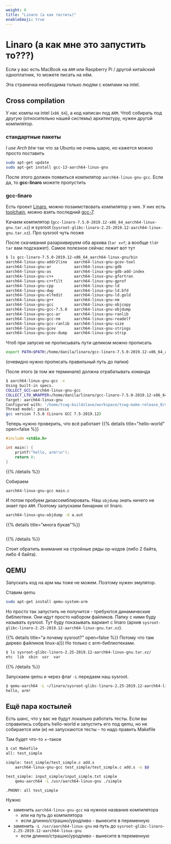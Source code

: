 ```yaml
---
weight: 0
title: "Linaro (а как тестить)"
enableEmoji: true
---
```


# Linaro (а как мне это запустить то???)

Если у вас есть MacBook на `ARM` или Raspberry Pi / другой китайский одноплатник, то можете писать на нём.

Эта страничка необходима только людям с компами на intel.


## Cross compilation

У нас компы на intel (`x86_64`), а код написан под `ARM`.
Чтоб собирать под _другую_ (относительно нашей системы) архитектуру, нужен другой компилятор.

### стандартные пакеты

_I use Arch btw_ так что за Ubuntu не очень шарю, но кажется можно просто поставить

```bash
sudo apt-get update
sudo apt-get install gcc-13-aarch64-linux-gnu
```

После этого должен появиться компилятор `aarch64-linux-gnu-gcc`.
Если да, то **gcc-linaro** можете пропустить

### gcc-linaro

Есть проект [Linaro](https://www.linaro.org/), можно позаимствовать компилятор у них.
У них есть [toolchain](https://releases.linaro.org/components/toolchain/binaries/), можно взять последний [gcc-7](https://releases.linaro.org/components/toolchain/binaries/7.5-2019.12/aarch64-linux-gnu/).

Качаем компилятор (`gcc-linaro-7.5.0-2019.12-x86_64_aarch64-linux-gnu.tar.xz`) и sysroot (`sysroot-glibc-linaro-2.25-2019.12-aarch64-linux-gnu.tar.xz`). Про sysroot чуть позже

После скачивания разархивируем оба архива (`tar xvf`; а вообще `tldr tar` вам подскажет).
Самое полезное сейчас лежит вот тут
```bash
$ ls gcc-linaro-7.5.0-2019.12-x86_64_aarch64-linux-gnu/bin
aarch64-linux-gnu-addr2line   aarch64-linux-gnu-gcov-tool
aarch64-linux-gnu-ar	      aarch64-linux-gnu-gdb
aarch64-linux-gnu-as	      aarch64-linux-gnu-gdb-add-index
aarch64-linux-gnu-c++	      aarch64-linux-gnu-gfortran
aarch64-linux-gnu-c++filt     aarch64-linux-gnu-gprof
aarch64-linux-gnu-cpp	      aarch64-linux-gnu-ld
aarch64-linux-gnu-dwp	      aarch64-linux-gnu-ld.bfd
aarch64-linux-gnu-elfedit     aarch64-linux-gnu-ld.gold
aarch64-linux-gnu-g++	      aarch64-linux-gnu-nm
aarch64-linux-gnu-gcc	      aarch64-linux-gnu-objcopy
aarch64-linux-gnu-gcc-7.5.0   aarch64-linux-gnu-objdump
aarch64-linux-gnu-gcc-ar      aarch64-linux-gnu-ranlib
aarch64-linux-gnu-gcc-nm      aarch64-linux-gnu-readelf
aarch64-linux-gnu-gcc-ranlib  aarch64-linux-gnu-size
aarch64-linux-gnu-gcov	      aarch64-linux-gnu-strings
aarch64-linux-gnu-gcov-dump   aarch64-linux-gnu-strip
```

Чтоб при запуске не прописывать пути целиком можно прописать
```bash
export PATH=$PATH:/home/danila/linaro/gcc-linaro-7.5.0-2019.12-x86_64_aarch64-linux-gnu/bin
```
(очевидно нужно прописать правильный путь до папки)

После этого (в том же терминале) должна отрабатывать команда
```bash
$ aarch64-linux-gnu-gcc -v
Using built-in specs.
COLLECT_GCC=aarch64-linux-gnu-gcc
COLLECT_LTO_WRAPPER=/home/danila/linaro/gcc-linaro-7.5.0-2019.12-x86_64_aarch64-linux-gnu/bin/../libexec/gcc/aarch64-linux-gnu/7.5.0/lto-wrapper
Target: aarch64-linux-gnu
Configured with: '/home/tcwg-buildslave/workspace/tcwg-make-release_0/snapshots/gcc.git~linaro-7.5-2019.12/configure' SHELL=/bin/bash --with-mpc=/home/tcwg-buildslave/workspace/tcwg-make-release_0/_build/builds/destdir/x86_64-unknown-linux-gnu --with-mpfr=/home/tcwg-buildslave/workspace/tcwg-make-release_0/_build/builds/destdir/x86_64-unknown-linux-gnu --with-gmp=/home/tcwg-buildslave/workspace/tcwg-make-release_0/_build/builds/destdir/x86_64-unknown-linux-gnu --with-gnu-as --with-gnu-ld --disable-libmudflap --enable-lto --enable-shared --without-included-gettext --enable-nls --with-system-zlib --disable-sjlj-exceptions --enable-gnu-unique-object --enable-linker-build-id --disable-libstdcxx-pch --enable-c99 --enable-clocale=gnu --enable-libstdcxx-debug --enable-long-long --with-cloog=no --with-ppl=no --with-isl=no --disable-multilib --enable-fix-cortex-a53-835769 --enable-fix-cortex-a53-843419 --with-arch=armv8-a --enable-threads=posix --enable-multiarch --enable-libstdcxx-time=yes --enable-gnu-indirect-function --with-build-sysroot=/home/tcwg-buildslave/workspace/tcwg-make-release_0/_build/sysroots/aarch64-linux-gnu --with-sysroot=/home/tcwg-buildslave/workspace/tcwg-make-release_0/_build/builds/destdir/x86_64-unknown-linux-gnu/aarch64-linux-gnu/libc --enable-checking=release --disable-bootstrap --enable-languages=c,c++,fortran,lto --build=x86_64-unknown-linux-gnu --host=x86_64-unknown-linux-gnu --target=aarch64-linux-gnu --prefix=/home/tcwg-buildslave/workspace/tcwg-make-release_0/_build/builds/destdir/x86_64-unknown-linux-gnu
Thread model: posix
gcc version 7.5.0 (Linaro GCC 7.5-2019.12)
```

Теперь нужно проверить, что всё работает
{{% details title="hello-world" open=false %}}
```c
#include <stdio.h>

int main() {
    printf("hello, arm!\n");
    return 0;
}
```
{{% /details %}}

Собираем
```bash
aarch64-linux-gnu-gcc main.c
```

И потом пробуем дизассемблировать. Наш `objdump` знать ничего не знает про `ARM`.
Поэтому запускаем бинарник от linaro.
```bash
aarch64-linux-gnu-objdump -d a.out
```

{{% details title="многа букав"%}}
```asm
```
{{% /details %}}

Стоит обратить внимание на стройные ряды op-кодов (либо 2 байта, либо 4 байта).


## QEMU

Запускать код на арм мы тоже не можем. Поэтому нужен эмулятор.

Ставим qemu
```bash
sudo apt-get install qemu-system-arm
```

Но просто так запустить не получится - требуются динамические библиотеки.
Они идут просто набором файликов. Папку с ними буду называть sysroot.
Тут буду показывать вариант с linaro (архив `sysroot-glibc-linaro-2.25-2019.12-aarch64-linux-gnu.tar.xz`).

{{% details title="а почему sysroot?" open=false %}}
Потому что там дерево файликов linux-а))) Но только с arm-библиотеками.

```bash
$ ls sysroot-glibc-linaro-2.25-2019.12-aarch64-linux-gnu.tar.xz/
etc  lib  sbin	usr  var
```
{{% /details %}}

Запускаем qemu и через флаг `-L` передаем наш sysroot.
```bash
$ qemu-aarch64 -L ~/linaro/sysroot-glibc-linaro-2.25-2019.12-aarch64-linux-gnu/ ./a.out
hello, arm!
```


## Ещё пара костылей

Есть шанс, что у вас не будут локально работать тесты.
Если вы справились собрать hello-world и запустить его под qemu, но
не собирается или (и) не запускаются тесты - то надо править Makefile

Там будет что-то +-такое
```bash
$ cat Makefile
all: test_simple

simple: test_simple/test_simple.c add.s
	aarch64-linux-gnu-gcc test_simple/test_simple.c add.s -o $@

test_simple: input_simple/input_simple.txt simple
	qemu-aarch64 -L /usr/aarch64-linux-gnu ./simple

.PHONY: all test_simple
```

Нужно
- заменить `aarch64-linux-gnu-gcc` на нужное название компилятора
    - или на путь до компилятора
    - если длинно/страшно/уродливо - вынесите в переменную
- заменить `-L /usr/aarch64-linux-gnu` на путь до `sysroot-glibc-linaro-2.25-2019.12-aarch64-linux-gnu`
    - если длинно/страшно/уродливо - вынесите в переменную

